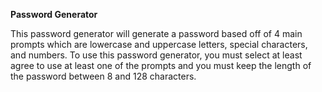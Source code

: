 **Password Generator**

This password generator will generate a password based off of 4 main prompts which are lowercase and uppercase letters, special characters, and numbers. 
To use this password generator, you must select at least agree to use at least one of the prompts and you must keep the length of the password between 8 and 128 characters.
